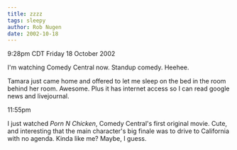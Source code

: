 ```yaml
---
title: zzzz
tags: sleepy
author: Rob Nugen
date: 2002-10-18
---
```


<p class=date>9:28pm CDT Friday 18 October 2002</p>

<p>I'm watching Comedy Central now.  Standup comedy.  Heehee.</p>

<p>Tamara just came home and offered to let me sleep on the bed in the
room behind her room.  Awesome.  Plus it has internet access so I can
read google news and livejournal.</p>

<p class=date>11:55pm</p>

<p>I just watched <em>Porn N Chicken</em>, Comedy Central's first
original movie.  Cute, and interesting that the main character's big
finale was to drive to California with no agenda.  Kinda like me?
Maybe, I guess.</p>
